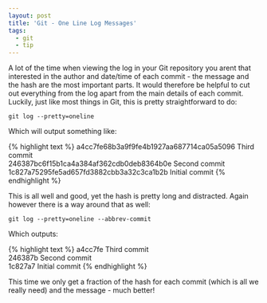 ```yaml
---
layout: post
title: 'Git - One Line Log Messages'
tags:
  - git
  - tip
---
```

A lot of the time when viewing the log in your Git repository you arent that interested in the author and date/time of each commit - the message and the hash are the most important parts. It would therefore be helpful to cut out everything from the log apart from the main details of each commit. Luckily, just like most things in Git, this is pretty straightforward to do:

`git log --pretty=oneline`

Which will output something like:

{% highlight text %}
a4cc7fe68b3a9f9fe4b1927aa687714ca05a5096 Third commit  
246387bc6f15b1ca4a384af362cdb0deb8364b0e Second commit  
1c827a75295fe5ad657fd3882cbb3a32c3ca1b2b Initial commit
{% endhighlight %}

This is all well and good, yet the hash is pretty long and distracted. Again however there is a way around that as well:

`git log --pretty=oneline --abbrev-commit`

Which outputs:

{% highlight text %}
a4cc7fe Third commit  
246387b Second commit  
1c827a7 Initial commit
{% endhighlight %}

This time we only get a fraction of the hash for each commit (which is all we really need) and the message - much better!
